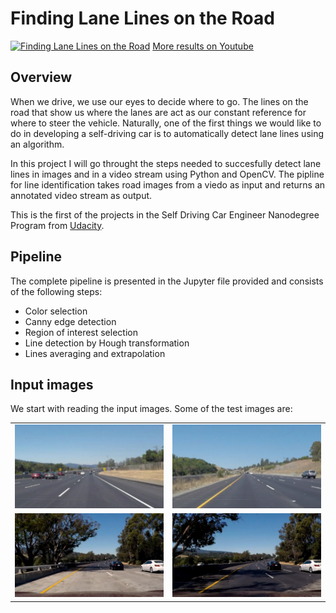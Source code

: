 # **Finding Lane Lines on the Road** 

[![Finding Lane Lines on the Road](https://i.imgur.com/D9cvND0.png)](https://www.youtube.com/watch?v=nrJ2Y6M46r8 "Finding Lane Lines on the Road")
[More results on Youtube](https://www.youtube.com/watch?v=F7gluNuSx50&list=PL06vO3TcKwfYCAyu5FBqnhxylDzH1chP2)

Overview
---

When we drive, we use our eyes to decide where to go.  The lines on the road that show us where the lanes are act as our constant reference for where to steer the vehicle.  Naturally, one of the first things we would like to do in developing a self-driving car is to automatically detect lane lines using an algorithm.

In this project I will go throught the steps needed to succesfully detect lane lines in images and in a video stream using Python and OpenCV. The pipline for line identification takes road images from a viedo as input and returns an annotated video stream as output.

This is the first of the projects in the Self Driving Car Engineer Nanodegree Program from [Udacity](https://www.udacity.com/course/self-driving-car-engineer-nanodegree--nd013).

Pipeline
---
The complete pipeline is presented in the Jupyter file provided and consists of the following steps:
* Color selection
* Canny edge detection
* Region of interest selection
* Line detection by Hough transformation
* Lines averaging and extrapolation

Input images
---
We start with reading the input images. Some of the test images are:

<table>
  <tr>
    <td><img src="test_images/solidWhiteCurve.jpg" width="480" alt="Solid White Curve"/></td>
    <td><img src="test_images/solidYellowCurve.jpg" width="480" alt="Solid Yelow Curve"/></td>
  </tr>
  <tr>
    <td><img src="challenge_images/xchallenge2.jpg" width="480" alt="Challenge 2" /></td>
    <td><img src="challenge_images/xchallenge3.jpg" width="480" alt="Challenge 3"/></td>
  </tr>
</table>



